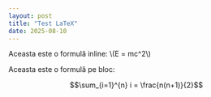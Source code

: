 ```yaml
---
layout: post
title: "Test LaTeX"
date: 2025-08-10
---
```


Aceasta este o formulă inline: \\(E = mc^2\\)

Aceasta este o formulă pe bloc:

$$\sum_{i=1}^{n} i = \frac{n(n+1)}{2}$$
<script src="https://cdn.jsdelivr.net/npm/mathjax@3/es5/tex-mml-chtml.js"></script>
